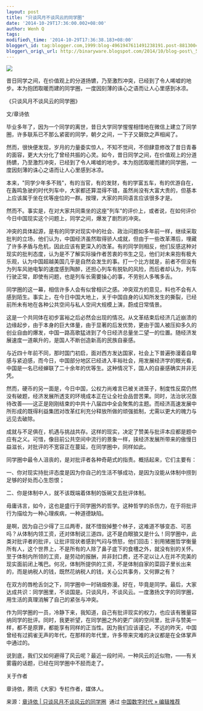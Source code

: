 ```yaml
--- 
layout: post 
title: "只谈风月不谈风云的同学圈" 
date: '2014-10-29T17:36:00.002+08:00' 
author: Wenh Q
tags:
modified\_time: '2014-10-29T17:36:38.183+08:00' 
blogger\_id: tag:blogger.com,1999:blog-4961947611491238191.post-8813004717437045847
blogger\_orig\_url: http://binaryware.blogspot.com/2014/10/blog-post\_56.html
---
```

![](https://images-blogger-opensocial.googleusercontent.com/gadgets/proxy?url=http%3A%2F%2Fmmbiz.qpic.cn%2Fmmbiz%2FE6ME5dOJ0ooELic25lhEPt6VUSKbPWB4UuGKECXeibHMU4HXZicia4rBcqJyADicVsC406EGS7TwQrOe9XQfpL8BbgA%2F640%3Ftp%3Dwebp&container=blogger&gadget=a&rewriteMime=image%2F*)



昔日同学之间，在价值观上的分道扬镳，乃至激烈冲突，已经到了令人唏嘘的地步。本为抱团取暖而建的同学圈，一度因刻薄的诛心之语而让人心里感到冰凉。



《只谈风月不谈风云的同学圈》

文/章诗依



毕业多年了，因为一个同学的离世，昔日大学同学惺惺相惜地在微信上建立了同学圈，许多联系已不那么紧密的同学，朝夕之间，一下子又磬欬之声相闻了。



然而，很快便发现，岁月的力量委实惊人，不知不觉间，不但肆意修改了昔日青春的面容，更大大分化了曾经共振的心灵。如今，昔日同学之间，在价值观上的分道扬镳，乃至激烈冲突，已经到了令人唏嘘的地步。本为抱团取暖而建的同学圈，一度因刻薄的诛心之语而让人心里感到冰凉。



本来，"同学少年多不贱"，有的当官，有的发财，有的学富五车，有的优游自在，在轰鸣急驶的时代列车中，大家都还算混得不错，虽然尚没有大富大贵的，但基本上应该属于坐在优等座位的一群。按理，大家的共同语言应该很多才是。



然而不。事实是，在对大家共同乘坐的这座"列车"的评价上，或者说，在如何评价今日中国现实这个问题上，同学之间，爆发了剧烈的冲突。



冲突的具体起源，是有的同学对现实中的社会、政治问题如多年前一样，继续采取批判的立场，他们认为，中国经济虽然取得骄人成就，但由于一些改革滞后，埋藏了许多矛盾与危机，因此应该有更深入的改革。有的同学则相反，他们反感这种对现实的批判态度，认为是不了解实际操作者苦衷的书生之见，他们对未来抱有极大乐观，认为中国超越美国几乎是自然会发生的事。打一个比方就是，前者不但没有为列车风驰电掣的速度感到陶醉，还担心列车有脱轨的风险，而后者却认为，列车行驶正常，即使有问题，也是列车长需要操心的事，不劳别人多嘴多舌。



同学圈的这一幕，相信许多人会有似曾相识之感。冲突双方的意见，料也不会有人感到陌生。事实上，在今日中国大地上，关于中国自身的认知所发生的撕裂，已经前所未有地在各种公共空间与私人空间大规模上演，蔚成日常情景。



这是一个共同体在初步富裕之后必然会出现的情况。从文革结束后经济几近崩溃的边缘起步，由于本身的巨大体量，由于显著的后发优势，更由于国人被压抑多久的创业自由的爆发，中国一路高歌猛进到了今日经济总量坐二望一的位置。随经济发展速度一道飙升的，是国人不断创造新高的民族自豪感。



与近四十年前不同，那时国门初启，面对西方发达国家，社会上下普遍弥漫着自卑感与紧迫感，而今日，中国部分地区已经进入丰裕社会，用发展经济学的眼光看，中国是一名已经蝉联了二十余年的优等生。这种情况下，国人的自豪感确实并非无凭。



然而，硬币的另一面是，今日中国，公权力尚难言已被关进笼子，制度性反腐仍然没有破题，经济发展所透支的环境成本正在让全社会品尝苦果。同时，法治状况亟待改善——这正是刚刚结束的中共十八届四中全会聚焦的主题。而经济高速发展中所形成的既得利益集团对改革红利充分释放所做的顽强抵制，尤需以更大的魄力与远见去破除。



成就与不足俱在，机遇与挑战共存。这样的现实，决定了赞美与批评本应都是题中应有之义。可惜，像目前公共空间中流行的景象一样，挟经济发展所带来的傲慢日益滋长，对批评的不宽容正在蔓延，在同学圈中，同样如此。



同学圈中最令人沮丧的，是对批评者各种奇葩式的指责。概括起来，它们主要有：



一、你对现实持批评态度是因为你自己的生活不够成功，是因为没能从体制中捞到足够的好处而心生怨恨；



二、你是体制中人，就不该既端着体制的饭碗又去批评体制。



毋庸讳言，如今，这也是盛行于同学圈外的哲学。这种哲学的杀伤力，在于将批评行为描绘为一种心理疾病，一种道德缺陷。



是啊，因为自己少得了三瓜两枣，就不惜毁掉整个林子，这难道不够变态、可恶吗？从体制内领工资，还对体制说三道四，这不是白眼狼又是什么！同学圈中，此类对批评者的批评，让批评现状者感到气闷与愤怒，他们回击：别用猪圈哲学衡量所有人，这个世界上，不是所有的人除了鼻子底下的食槽之外，就没有别的关怀。至于体制内所领的工资，是劳动的报酬，并非封口费，还不足以让人在并不完美的现实面前闭上嘴巴。何况，体制所提供的工资，不是体制自家的菜园子里长出来的，而是纳税人的钱，既然花纳税人的钱，关心公共事务，又何罪之有？



在双方的唇枪舌剑之下，同学圈中一时硝烟弥漫。好在，毕竟是同学。最后，大家达成共识：同学圈里，不谈国是。只谈风月，不谈风云。一度激扬文字的同学圈，用生活的真理消解了自己的紧张与冲突。



作为同学圈的一员，冷静下来，我知道，自己有批评现实的权力，也应该有雅量容纳同学的批评。同时，我更祈望，在同学圈之外的更广阔的空间里，批评与赞美一样，都不是原罪，都能享有同样的正当性。因为我们应该谨记，不远的昨天，中国曾经有过鸦雀无声的年代，在那样的年代里，许多带来灾难的决议都是在全体掌声中通过的。



说到底，我们又如何避得了风云呢？最近一段时间，一种风云的近似物，——有关雾霾的话题，已经在同学圈中不胫而走了。



关于作者



章诗依，腾讯《大家》专栏作者，媒体人。
<div>




</div>

<div>

来源：[章诗依 |
只谈风月不谈风云的同学圈](http://feedproxy.google.com/~r/chinagfwblog/~3/QGDk6ONdKHI/)  通过 [中国数字时代
»
编辑推荐](http://pipes.yahoo.com/pipes/pipe.info?_id=4ebbe79f06d4342d785a0cab9913dc0c)

</div>
